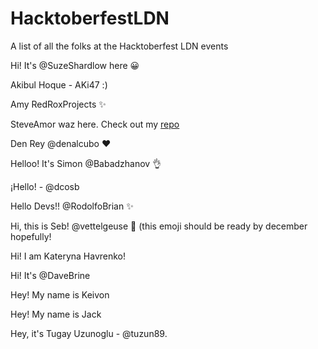 # HacktoberfestLDN
A list of all the folks at the Hacktoberfest LDN events

Hi!  It's @SuzeShardlow here 😀

Akibul Hoque - AKi47 :)

Amy RedRoxProjects :sparkles:

SteveAmor waz here.  Check out my [repo](https://github.com/steveAmor)

Den Rey @denalcubo :heart:

Helloo! It's Simon @Babadzhanov :ok_hand:

¡Hello! -  @dcosb

Hello Devs!! @RodolfoBrian :sparkles:

Hi, this is Seb! @vettelgeuse 🧉 (this emoji should be ready by december hopefully!


Hi! I am Kateryna Havrenko!

Hi! It's @DaveBrine 

Hey! My name is Keivon

Hey! My name is Jack

Hey, it's Tugay Uzunoglu - @tuzun89.

